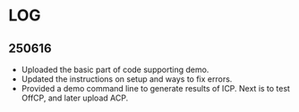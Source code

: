 # LOG

## 250616
- Uploaded the basic part of code supporting demo. 
- Updated the instructions on setup and ways to fix errors. 
- Provided a demo command line to generate results of ICP. Next is to test OffCP, and later upload ACP.